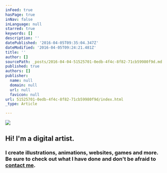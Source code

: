 ```yaml
---
inFeed: true
hasPage: true
inNav: false
inLanguage: null
starred: true
keywords: []
description: ''
datePublished: '2016-04-05T09:35:04.347Z'
dateModified: '2016-04-05T09:24:21.481Z'
title: ''
author: []
sourcePath: _posts/2016-04-04-51525701-0edb-4f4c-8f82-71cb59980f9d.md
published: true
authors: []
publisher:
  name: null
  domain: null
  url: null
  favicon: null
url: 51525701-0edb-4f4c-8f82-71cb59980f9d/index.html
_type: Article

---
```

![](https://the-grid-user-content.s3-us-west-2.amazonaws.com/3826153e-8759-4d1f-9df5-406a3934db40.png)

## Hi! I'm a digital artist.

### I create illustrations, animations, websites, games and more. Be sure to check out what I have done and don't be afraid to [contact me][0].

[0]: null